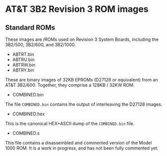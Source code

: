 AT&T 3B2 Revision 3 ROM images
==============================

Standard ROMs
-------------

These images are /ROMs used on Revision 3 System Boards, including the
3B2/500, 3B2/600, and 3B2/1000.

  - ABTRT.bin
  - ABTRU.bin
  - ABTRW.bin
  - ABTRY.bin

These are binary images of 32KB EPROMs (D27128 or equivalent) from an
AT&T 3B2/600. Together, they comprise a 128KB / 32KW ROM.

  - COMBINED.bin

The file `COMBINED.bin` contains the output of interleaving the D27128
images.

  - COMBINED.hex

This is the canonical HEX+ASCII dump of the `COMBINED.bin` file.

  - COMBINED.s

This file contains a disassembled and commented version of the Model
1000 ROM. It is a work in progress, and has not been fully commented
yet.
